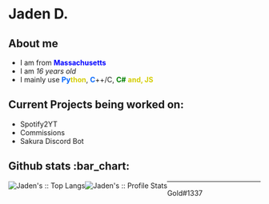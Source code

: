 # Jaden D.

<h2 align="">About me</h2>
<p align="">
 <ul align="">
  <li align="">I am from <b style="color:blue;">Massachusetts</b></li>
  <li align="">I am <i>16 years old</i></li>
  <li align="">I mainly use <b style="color:#0366fc;">Py</b><b style="color:#d4cd00;">thon</b>, <b style="color:#0366fc;">C</b>++/C, <b style="color:green;">C#</b> <b style="color:#d4cd00;">and, JS</b></li>
  
 </ul>

</p>

<h2 align="">Current Projects being worked on:</h2>

<ul align="">
  <li align="">Spotify2YT</li>
  <li align="">Commissions</li>
  <li align="">Sakura Discord Bot</li>
</ul>


<h2 align="">Github stats :bar_chart:</h2>

<div style="float:left;"><img src="https://github-readme-stats.vercel.app/api/top-langs/?username=goldenjayz&langs_count=10&theme=tokyonight&layout=compact" alt="Jaden's :: Top Langs" /></div>

<div style="float:left;"><img src="https://github-readme-stats.vercel.app/api?username=goldenjayz&show_icons=true&theme=synthwave" alt="Jaden's :: Profile Stats" /></div>

---
<p align="">
Gold#1337
</p>
